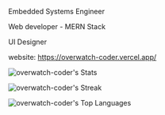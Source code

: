 Embedded Systems Engineer

Web developer - MERN Stack

UI Designer

website: https://overwatch-coder.vercel.app/
<!---
overwatch-coder/overwatch-coder is a ✨ special ✨ repository because its `README.md` (this file) appears on your GitHub profile.
You can click the Preview link to take a look at your changes.
--->
![overwatch-coder's Stats](https://github-readme-stats.vercel.app/api?username=overwatch-coder&theme=react&show_icons=true&hide_border=true&count_private=true)

![overwatch-coder's Streak](https://github-readme-streak-stats.herokuapp.com/?user=overwatch-coder&theme=react&hide_border=true)

![overwatch-coder's Top Languages](https://github-readme-stats.vercel.app/api/top-langs/?username=overwatch-coder&theme=react&show_icons=true&hide_border=true&layout=compact)
